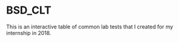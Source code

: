 # BSD_CLT
This is an interactive table of common lab tests that I created for my internship in 2018.
